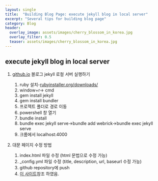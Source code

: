 ```yaml
---
layout: single
title:  "Building Blog Page: execute jekyll blog in local server" 
excerpt: "Several tips for building blog page"
category: Blog
header:
  overlay_image: assets/images/cherry_blossom_in_korea.jpg
  overlay_filter: 0.5 
  teaser: assets/images/cherry_blossom_in_korea.jpg
---
```


## execute jekyll blog in local server

1. [github.io](http://github.io) 블로그 jekyll 로컬 서버 실행하기
    1. ruby 설치-[rubyinstaller.org/downloads/](https://rubyinstaller.org/downloads/)
    2. window+r→ cmd
    3. gem install jekyll
    4. gem install bundler
    5. 프로젝트 폴더로 경로 이동
    6. powershell 창 열기
    7. bundle install
    8. bundle exec jekyll serve→bundle add webrick→bundle exec jekyll serve
    9. 크롬에서 localhost:4000

2. 대문 페이지 수정 방법
   1. index.html 파일 수정 (html 문법으로 수정 가능)
   2. _config.yml 파일 수정 (title, description, url, baseurl 수정 가능)
   3. github repository에 push
   4. [이 사이트](https://sun0te.github.io/blog/blog_custom/)참조 하였음.

